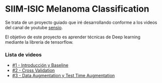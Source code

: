 # SIIM-ISIC Melanoma Classification

Se trata de un proyecto guiado que iré desarrollando conforme a los videos del canal de youtube [sensio](https://www.youtube.com/channel/UCDhbl_RkuRF7WLZp9Q88FdQ).

El objetivo de este proyecto es aprender técnicas de Deep learning mediante la librería de tensorflow.


### Lista de videos
    
- [#1 - Introducción y Baseline](https://www.youtube.com/watch?v=M4LHKxRLAiQ)
- [#2 - Cross Validation](https://www.youtube.com/watch?v=CF24dVuQImU)
- [#3 - Data Augmentation y Test Time Augmentation](https://www.youtube.com/watch?v=RJOtROpzizY)
